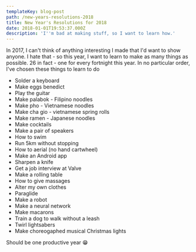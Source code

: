 ```yaml
---
templateKey: blog-post
path: /new-years-resolutions-2018
title: New Year's Resolutions for 2018
date: 2018-01-01T19:53:37.000Z
description: 'I''m bad at making stuff, so I want to learn how.'
---
```

In 2017, I can't think of anything interesting I made that I'd want to show anyone. I hate that - so this year, I want to learn to make as many things as possible. 26 in fact - one for every fortnight this year. In no particular order, I've chosen these things to learn to do

* Solder a keyboard
* Make eggs benedict
* Play the guitar
* Make palabok - Filipino noodles
* Make pho - Vietnamese noodles
* Make cha gio - vietnamese spring rolls
* Make ramen - Japanese noodles
* Make cocktails
* Make a pair of speakers
* How to swim
* Run 5km without stopping
* How to aerial (no hand cartwheel)
* Make an Android app
* Sharpen a knife
* Get a job interview at Valve
* Make a rolling table
* How to give massages
* Alter my own clothes
* Paraglide
* Make a robot
* Make a neural network
* Make macarons
* Train a dog to walk without a leash
* Twirl lightsabers
* Make choreogaphed musical Christmas lights

Should be one productive year 😁
